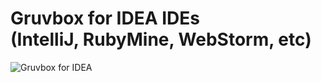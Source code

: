 Gruvbox for IDEA IDEs<br/>(IntelliJ, RubyMine, WebStorm, etc)
=========================================================

![Gruvbox for IDEA](https://raw.githubusercontent.com/caleb/gruvbox-idea/master/screenshot.png)
